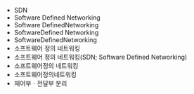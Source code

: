 ﻿- SDN
- Software Defined Networking
- Software DefinedNetworking
- SoftwareDefined Networking
- SoftwareDefinedNetworking
- 소프트웨어 정의 네트워킹
- 소프트웨어 정의 네트워킹(SDN; Software Defined Networking)
- 소프트웨어정의 네트워킹
- 소프트웨어정의네트워킹
- 제어부ㆍ전달부 분리
